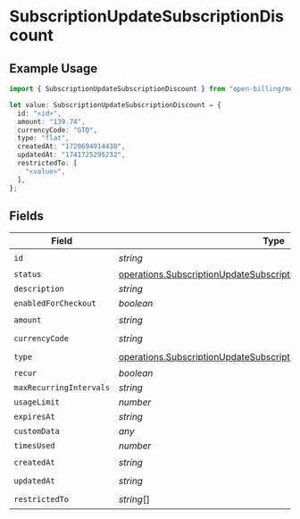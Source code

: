 # SubscriptionUpdateSubscriptionDiscount

## Example Usage

```typescript
import { SubscriptionUpdateSubscriptionDiscount } from "open-billing/models/operations";

let value: SubscriptionUpdateSubscriptionDiscount = {
  id: "<id>",
  amount: "139.74",
  currencyCode: "GTQ",
  type: "flat",
  createdAt: "1720694914438",
  updatedAt: "1741725295232",
  restrictedTo: [
    "<value>",
  ],
};
```

## Fields

| Field                                                                                                                                                        | Type                                                                                                                                                         | Required                                                                                                                                                     | Description                                                                                                                                                  |
| ------------------------------------------------------------------------------------------------------------------------------------------------------------ | ------------------------------------------------------------------------------------------------------------------------------------------------------------ | ------------------------------------------------------------------------------------------------------------------------------------------------------------ | ------------------------------------------------------------------------------------------------------------------------------------------------------------ |
| `id`                                                                                                                                                         | *string*                                                                                                                                                     | :heavy_check_mark:                                                                                                                                           | N/A                                                                                                                                                          |
| `status`                                                                                                                                                     | [operations.SubscriptionUpdateSubscriptionSubscriptionsResponseStatus](../../models/operations/subscriptionupdatesubscriptionsubscriptionsresponsestatus.md) | :heavy_minus_sign:                                                                                                                                           | N/A                                                                                                                                                          |
| `description`                                                                                                                                                | *string*                                                                                                                                                     | :heavy_minus_sign:                                                                                                                                           | N/A                                                                                                                                                          |
| `enabledForCheckout`                                                                                                                                         | *boolean*                                                                                                                                                    | :heavy_minus_sign:                                                                                                                                           | N/A                                                                                                                                                          |
| `amount`                                                                                                                                                     | *string*                                                                                                                                                     | :heavy_check_mark:                                                                                                                                           | N/A                                                                                                                                                          |
| `currencyCode`                                                                                                                                               | *string*                                                                                                                                                     | :heavy_check_mark:                                                                                                                                           | N/A                                                                                                                                                          |
| `type`                                                                                                                                                       | [operations.SubscriptionUpdateSubscriptionType](../../models/operations/subscriptionupdatesubscriptiontype.md)                                               | :heavy_check_mark:                                                                                                                                           | N/A                                                                                                                                                          |
| `recur`                                                                                                                                                      | *boolean*                                                                                                                                                    | :heavy_minus_sign:                                                                                                                                           | N/A                                                                                                                                                          |
| `maxRecurringIntervals`                                                                                                                                      | *string*                                                                                                                                                     | :heavy_minus_sign:                                                                                                                                           | N/A                                                                                                                                                          |
| `usageLimit`                                                                                                                                                 | *number*                                                                                                                                                     | :heavy_minus_sign:                                                                                                                                           | N/A                                                                                                                                                          |
| `expiresAt`                                                                                                                                                  | *string*                                                                                                                                                     | :heavy_minus_sign:                                                                                                                                           | N/A                                                                                                                                                          |
| `customData`                                                                                                                                                 | *any*                                                                                                                                                        | :heavy_minus_sign:                                                                                                                                           | N/A                                                                                                                                                          |
| `timesUsed`                                                                                                                                                  | *number*                                                                                                                                                     | :heavy_minus_sign:                                                                                                                                           | N/A                                                                                                                                                          |
| `createdAt`                                                                                                                                                  | *string*                                                                                                                                                     | :heavy_check_mark:                                                                                                                                           | N/A                                                                                                                                                          |
| `updatedAt`                                                                                                                                                  | *string*                                                                                                                                                     | :heavy_check_mark:                                                                                                                                           | N/A                                                                                                                                                          |
| `restrictedTo`                                                                                                                                               | *string*[]                                                                                                                                                   | :heavy_check_mark:                                                                                                                                           | N/A                                                                                                                                                          |